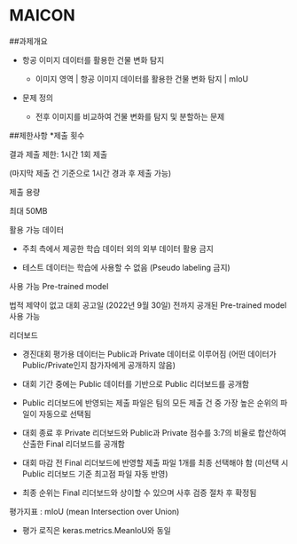 # MAICON

##과제개요
* 항공 이미지 데이터를 활용한 건물 변화 탐지 
  * 이미지 영역 | 항공 이미지 데이터를 활용한 건물 변화 탐지 | mIoU



* 문제 정의 
  * 전후 이미지를 비교하여 건물 변화를 탐지 및 분할하는 문제


##제한사항
*제출 횟수

결과 제출 제한: 1시간 1회 제출

(마지막 제출 건 기준으로 1시간 경과 후 제출 가능) 



제출 용량 

최대 50MB 



활용 가능 데이터

- 주최 측에서 제공한 학습 데이터 외의 외부 데이터 활용 금지

- 테스트 데이터는 학습에 사용할 수 없음 (Pseudo labeling 금지)



사용 가능 Pre-trained model

법적 제약이 없고 대회 공고일 (2022년 9월 30일) 전까지 공개된 Pre-trained model 사용 가능


리더보드

- 경진대회 평가용 데이터는 Public과 Private 데이터로 이루어짐 (어떤 데이터가 Public/Private인지 참가자에게 공개하지 않음)

- 대회 기간 중에는 Public 데이터를 기반으로 Public 리더보드를 공개함

- Public 리더보드에 반영되는 제출 파일은 팀의 모든 제출 건 중 가장 높은 순위의 파일이 자동으로 선택됨

- 대회 종료 후 Private 리더보드와 Public과 Private 점수를 3:7의 비율로 합산하여 산출한 Final 리더보드를 공개함  

- 대회 마감 전 Final 리더보드에 반영할 제출 파일 1개를 최종 선택해야 함 (미선택 시 Public 리더보드 기준 최고점 파일 자동 반영) 

- 최종 순위는 Final 리더보드와 상이할 수 있으며 사후 검증 절차 후 확정됨



평가지표 : mIoU (mean Intersection over Union)



* 평가 로직은 keras.metrics.MeanIoU와 동일

﻿﻿﻿﻿﻿﻿﻿﻿﻿﻿﻿﻿
